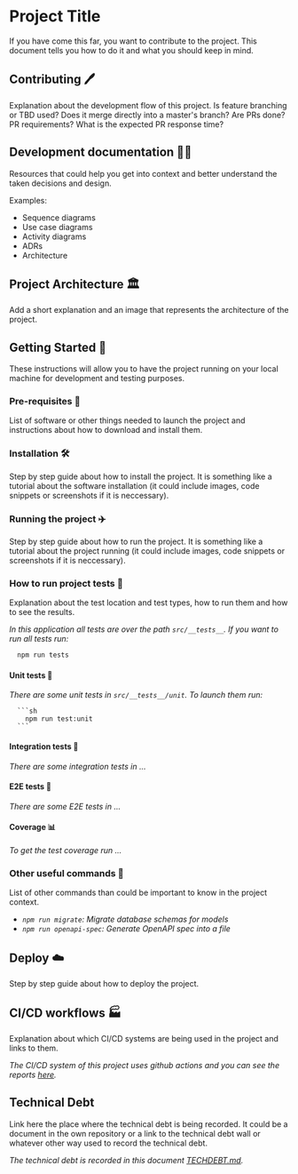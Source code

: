 # Project Title

If you have come this far, you want to contribute to the project. This document tells you how to do it and what you should keep in mind.

## Contributing 🖊️
Explanation about the development flow of this project. Is feature branching or TBD used? Does it merge directly into a master's branch? Are PRs done? PR requirements?
What is the expected PR response time? 

## Development documentation 👩‍💻
Resources that could help you get into context and better understand the taken decisions and design.

Examples:

- Sequence diagrams
- Use case diagrams
- Activity diagrams
- ADRs
- Architecture

## Project Architecture 🏛️
Add a short explanation and an image that represents the architecture of the project.

## Getting Started 🚀
These instructions will allow you to have the project running on your local machine for development and testing purposes.

### Pre-requisites 📝
List of software or other things needed to launch the project and instructions about how to download and install them.

### Installation 🛠
Step by step guide about how to install the project. It is something like a tutorial about the software installation (it could include images, code snippets or screenshots if it is neccessary).

### Running the project ✈️
Step by step guide about how to run the project. It is something like a tutorial about the project running (it could include images, code snippets or screenshots if it is neccessary).

### How to run project tests 🧪
Explanation about the test location and test types, how to run them and how to see the results.

_In this application all tests are over the path `src/__tests__`._
_If you want to run all tests run:_

  ```sh
    npm run tests
  ```

#### Unit tests 🧨
_There are some unit tests in `src/__tests__/unit`._
_To launch them run:_


      ```sh
        npm run test:unit
      ```

#### Integration tests 🔗
_There are some integration tests in ..._

#### E2E tests 🏁
_There are some E2E tests in ..._

#### Coverage 📊
_To get the test coverage run ..._


### Other useful commands 🧰
List of other commands than could be important to know in the project context.

- _`npm run migrate`: Migrate database schemas for models_
- _`npm run openapi-spec`: Generate OpenAPI spec into a file_

## Deploy ☁️
Step by step guide about how to deploy the project.

## CI/CD workflows 🏭
Explanation about which CI/CD systems are being used in the project and links to them.

_The CI/CD system of this project uses github actions and you can see the reports [here](http://github.com)._

## Technical Debt 

Link here the place where the technical debt is being recorded. It could be a document in the own 
repository or a link to the technical debt wall or whatever other way used to record the technical debt.

_The technical debt is recorded in this document [TECHDEBT.md](./TECHDEBT.md)._ 



